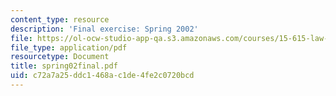 ```yaml
---
content_type: resource
description: 'Final exercise: Spring 2002'
file: https://ol-ocw-studio-app-qa.s3.amazonaws.com/courses/15-615-law-for-the-entrepreneur-and-manager-spring-2003/c72a7a25ddc1468ac1de4fe2c0720bcd_spring02final.pdf
file_type: application/pdf
resourcetype: Document
title: spring02final.pdf
uid: c72a7a25-ddc1-468a-c1de-4fe2c0720bcd
---
```

